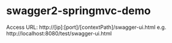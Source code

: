 # swagger2-springmvc-demo

Access URL:
http://[ip]:[port]/[contextPath]/swagger-ui.html
e.g.
http://localhost:8080/test/swagger-ui.html
